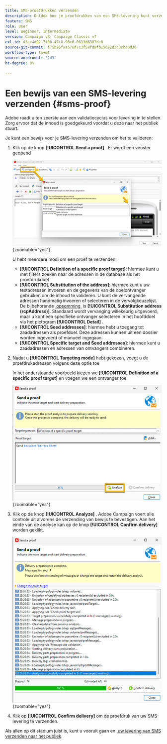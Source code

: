 ```yaml
---
title: SMS-proefdrukken verzenden
description: Ontdek hoe je proefdrukken van een SMS-levering kunt verzenden
feature: SMS
role: User
level: Beginner, Intermediate
version: Campaign v8, Campaign Classic v7
exl-id: d2ec4d92-7f00-47c8-98e6-0613d6387de0
source-git-commit: f75b95faa570d7c3f59fd8fb15692d3c3cbe0d36
workflow-type: tm+mt
source-wordcount: '243'
ht-degree: 0%

---
```


# Een bewijs van een SMS-levering verzenden {#sms-proof}

Adobe raadt u ten zeerste aan een validatiecyclus voor levering in te stellen. Zorg ervoor dat de inhoud is goedgekeurd voordat u deze naar het publiek stuurt.

Je kunt een bewijs voor je SMS-levering verzenden om het te valideren:

1. Klik op de knop **[!UICONTROL Send a proof]** . Er wordt een venster geopend

   ![](assets/proof_targeting.png){zoomable="yes"}

   U hebt meerdere modi om een proef te verzenden:

   * **[!UICONTROL Definition of a specific proof target]**: hiermee kunt u met filters zoeken naar de adressen in de database als het proefdrukdoel
   * **[!UICONTROL Substitution of the address]**: hiermee kunt u uw testadressen invoeren en de gegevens van de doelontvanger gebruiken om de inhoud te valideren. U kunt de vervangende adressen handmatig invoeren of selecteren in de vervolgkeuzelijst. De bijbehorende [&#x200B; opsomming &#x200B;](../../config/enumerations.md) is **[!UICONTROL Substitution address (rcpAddress)]**.
Standaard wordt vervanging willekeurig uitgevoerd, maar u kunt een specifieke ontvanger selecteren in het hoofddoel via het pictogram **[!UICONTROL Detail]** .
   * **[!UICONTROL Seed addresses]**: hiermee hebt u toegang tot zaadadressen als proefdoel. Deze adressen kunnen uit een dossier worden ingevoerd of manueel ingegaan.
   * **[!UICONTROL Specific target and Seed addresses]**: hiermee kunt u zaadadressen en adressen van ontvangers combineren.

1. Nadat u **[!UICONTROL Targeting mode]** hebt gekozen, voegt u de proefdrukadressen volgens deze optie toe

   In het onderstaande voorbeeld kiezen we **[!UICONTROL Definition of a specific proof target]** en voegen we een ontvanger toe:

   ![](assets/proof_recipient.png){zoomable="yes"}

1. Klik op de knop **[!UICONTROL Analyze]** .
Adobe Campaign voert alle controle uit alvorens de verzending van bewijs te bevestigen. Aan het einde van de analyse kan op de knop **[!UICONTROL Confirm delivery]** worden geklikt.

   ![](assets/proof_analyze.png){zoomable="yes"}

1. Klik op **[!UICONTROL Confirm delivery]** om de proefdruk van uw SMS-levering te verzenden.

Als allen op dit stadium juist is, kunt u vooruit gaan en [&#x200B; uw levering van SMS verzenden naar het publiek &#x200B;](sms-audience.md).
